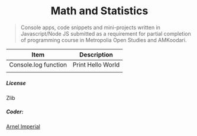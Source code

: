 <h1 align=center>Math and Statistics</h1> 

> Console apps, code snippets and mini-projects written in Javascript/Node JS submitted as a requirement for partial completion of programming course in Metropolia Open Studies and AMKoodari.


| Item                              | Description                                             |
|-----------------------------------|---------------------------------------------------------|
| Console.log function              | Print Hello World                                       |
|                                   |                                                         |                              


##### License
Zlib

##### Coder:
[Arnel Imperial](https://arnelimperial.com)
